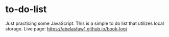 # to-do-list

Just practicing some JavaScript. This is a simple to do list that utilizes local storage.
Live page: https://abelasfaw1.github.io/book-log/
